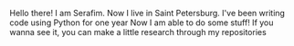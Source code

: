 Hello there! I am Serafim.
Now I live in Saint Petersburg.
I've been writing code using Python for one year 
Now I am able to do some stuff!
If you wanna see it, you can make a little research through my repositories
